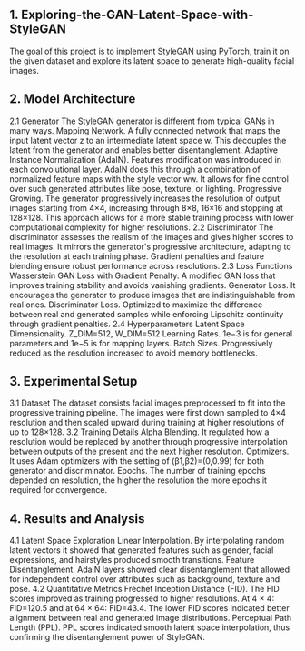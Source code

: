 ## 1. Exploring-the-GAN-Latent-Space-with-StyleGAN
The goal of this project is to implement StyleGAN using PyTorch, train it on the given dataset and explore its latent space to generate high-quality facial images. 
## 2. Model Architecture
2.1 Generator
The StyleGAN generator is different from typical GANs in many ways.
Mapping Network. A fully connected network that maps the input latent vector z to an intermediate latent space w. This decouples the latent from the generator and enables better disentanglement.
Adaptive Instance Normalization (AdaIN). Features modification was introduced in each convolutional layer. AdaIN does this through a combination of normalized feature maps with the style vector ww. It allows for fine control over such generated attributes like pose, texture, or lighting.
Progressive Growing. The generator progressively increases the resolution of output images starting from 4×4, increasing through 8×8, 16×16 and stopping at 128×128. This approach allows for a more stable training process with lower computational complexity for higher resolutions.
2.2 Discriminator
	The discriminator assesses the realism of the images and gives higher scores to real images. It mirrors the generator's progressive architecture, adapting to the resolution at each training phase. Gradient penalties and feature blending ensure robust performance across resolutions.
2.3 Loss Functions
Wasserstein GAN Loss with Gradient Penalty. A modified GAN loss that improves training stability and avoids vanishing gradients.
Generator Loss. It encourages the generator to produce images that are indistinguishable from real ones.
Discriminator Loss. Optimized to maximize the difference between real and generated samples while enforcing Lipschitz continuity through gradient penalties.
2.4 Hyperparameters
Latent Space Dimensionality. Z_DIM=512, W_DIM=512
Learning Rates. 1e−3 is for general parameters and 1e−5 is for mapping layers.
Batch Sizes. Progressively reduced as the resolution increased to avoid memory bottlenecks.
## 3. Experimental Setup
3.1 Dataset
	The dataset consists facial images preprocessed to fit into the progressive training pipeline. The images were first down sampled to 4×4 resolution and then scaled upward during training at higher resolutions of up to 128×128.
3.2	Training Details
Alpha Blending. It regulated how a resolution would be replaced by another through progressive interpolation between outputs of the present and the next higher resolution.
Optimizers. It uses Adam optimizers with the setting of (β1,β2)=(0,0.99) for both generator and discriminator.
Epochs. The number of training epochs depended on resolution, the higher the resolution the more epochs it required for convergence.

## 4. Results and Analysis
4.1 Latent Space Exploration
Linear Interpolation. By interpolating random latent vectors it showed that generated features such as gender, facial expressions, and hairstyles produced smooth transitions.
Feature Disentanglement. AdaIN layers showed clear disentanglement that allowed for independent control over attributes such as background, texture and pose.
4.2 Quantitative Metrics
Fréchet Inception Distance (FID). The FID scores improved as training progressed to higher resolutions. At 4 × 4: FID=120.5 and at 64 × 64: FID=43.4. The lower FID scores indicated better alignment between real and generated image distributions.
Perceptual Path Length (PPL). PPL scores indicated smooth latent space interpolation, thus confirming the disentanglement power of StyleGAN.

